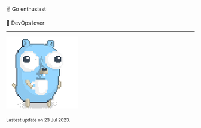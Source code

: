:v: Go enthusiast

:muscle: DevOps lover

---

![Image alt text](/images/gopher_with_coffee.gif)


<sub>Lastest update on 23 Jul 2023.</sub>

